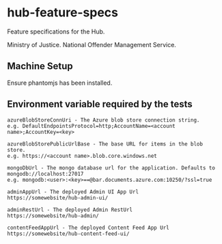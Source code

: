 hub-feature-specs
====

Feature specifications for the Hub.
 
Ministry of Justice.
National Offender Management Service.

Machine Setup
----

Ensure phantomjs has been installed.

Environment variable required by the tests
----
```
azureBlobStoreConnUri - The Azure blob store connection string. 
e.g. DefaultEndpointsProtocol=http;AccountName=<account name>;AccountKey=<key>
```

```
azureBlobStorePublicUrlBase - The base URL for items in the blob store.   
e.g. https://<account name>.blob.core.windows.net
```

```
mongoDbUrl - The mongo database url for the application. Defaults to mongodb://localhost:27017
e.g. mongodb:<user>:<key>==@bar.documents.azure.com:10250/?ssl=true
``` 

```
adminAppUrl - The deployed Admin UI App Url
https://somewebsite/hub-admin-ui/
``` 

```
adminRestUrl - The deployed Admin RestUrl
https://somewebsite/hub-admin/
``` 

```
contentFeedAppUrl - The deployed Content Feed App Url
https://somewebsite/hub-content-feed-ui/
``` 
